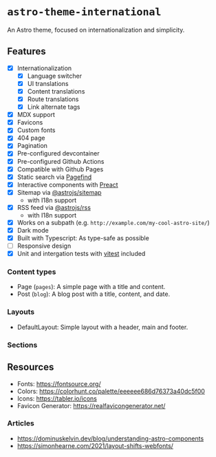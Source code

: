 # `astro-theme-international`

An Astro theme, focused on internationalization and simplicity.

## Features

- [x] Internationalization
  - [x] Language switcher
  - [x] UI translations
  - [x] Content translations
  - [x] Route translations
  - [x] Link alternate tags
- [x] MDX support
- [x] Favicons
- [x] Custom fonts
- [x] 404 page
- [x] Pagination
- [x] Pre-configured devcontainer
- [x] Pre-configured Github Actions
- [x] Compatible with Github Pages
- [x] Static search via [Pagefind](https://pagefind.app/)
- [x] Interactive components with [Preact](https://preactjs.com/)
- [x] Sitemap via [@astrojs/sitemap](https://docs.astro.build/en/guides/integrations-guide/sitemap/)
  - with I18n support
- [x] RSS feed via [@astrojs/rss](https://docs.astro.build/en/guides/rss/)
  - with I18n support
- [x] Works on a subpath (e.g. `http://example.com/my-cool-astro-site/`)
- [x] Dark mode
- [x] Built with Typescript: As type-safe as possible
- [ ] Responsive design
- [x] Unit and intergation tests with [vitest](https://vitest.dev/) included

### Content types

- Page (`pages`): A simple page with a title and content.
- Post (`blog`): A blog post with a title, content, and date.

### Layouts

- DefaultLayout: Simple layout with a header, main and footer.

### Sections


## Resources

- Fonts: https://fontsource.org/
- Colors: https://colorhunt.co/palette/eeeeee686d76373a40dc5f00
- Icons: https://tabler.io/icons
- Favicon Generator: https://realfavicongenerator.net/

### Articles

- https://dominuskelvin.dev/blog/understanding-astro-components
- https://simonhearne.com/2021/layout-shifts-webfonts/
